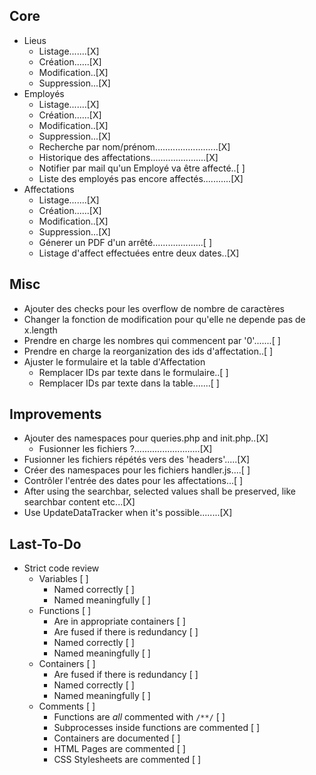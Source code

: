 ## Core
* Lieus
    - Listage.......[X]
    - Création......[X]
    - Modification..[X]
    - Suppression...[X]
* Employés
    - Listage.......[X]
    - Création......[X]
    - Modification..[X]
    - Suppression...[X]
    - Recherche par nom/prénom.........................[X]
    - Historique des affectations......................[X]
    - Notifier par mail qu'un Employé va être affecté..[ ]
    - Liste des employés pas encore affectés...........[X]
* Affectations
    - Listage.......[X]
    - Création......[X]
    - Modification..[X]
    - Suppression...[X]
    - Génerer un PDF d'un arrêté....................[ ]
    - Listage d'affect effectuées entre deux dates..[X]

## Misc
* Ajouter des checks pour les overflow de nombre de caractères
* Changer la fonction de modification pour qu'elle ne depende pas de x.length
* Prendre en charge les nombres qui commencent par '0'.......[ ]
* Prendre en charge la reorganization des ids d'affectation..[ ]
* Ajuster le formulaire et la table d'Affectation
    - Remplacer IDs par texte dans le formulaire..[ ]
    - Remplacer IDs par texte dans la table.......[ ]

## Improvements
* Ajouter des namespaces pour queries.php and init.php..[X]
    - Fusionner les fichiers ?..........................[X]
* Fusionner les fichiers répétés vers des 'headers'.....[X]
* Créer des namespaces pour les fichiers handler.js....[ ]
* Contrôler l'entrée des dates pour les affectations...[ ]
* After using the searchbar, selected values shall be preserved, like searchbar content etc...[X]
* Use UpdateDataTracker when it's possible........[X]

## Last-To-Do
* Strict code review
    * Variables [ ]
        * Named correctly [ ]
        * Named meaningfully [ ]
    * Functions [ ]
        * Are in appropriate containers [ ]
        * Are fused if there is redundancy [ ]
        * Named correctly [ ]
        * Named meaningfully [ ]
    * Containers [ ]
        * Are fused if there is redundancy [ ]
        * Named correctly [ ]
        * Named meaningfully [ ]
    * Comments [ ]
        * Functions are *all* commented with `/**/` [ ]
        * Subprocesses inside functions are commented [ ]
        * Containers are documented [ ]
        * HTML Pages are commented [ ]
        * CSS Stylesheets are commented [ ]
